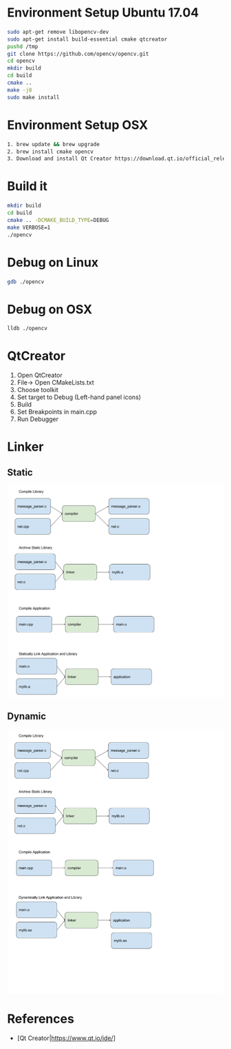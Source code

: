 # Environment Setup Ubuntu 17.04
```bash
sudo apt-get remove libopencv-dev
sudo apt-get install build-essential cmake qtcreator
pushd /tmp
git clone https://github.com/opencv/opencv.git
cd opencv
mkdir build
cd build
cmake ..
make -j8
sudo make install
```

# Environment Setup OSX
```bash
1. brew update && brew upgrade
2. brew install cmake opencv
3. Download and install Qt Creator https://download.qt.io/official_releases/qtcreator/4.3/4.3.1/qt-creator-opensource-mac-x86_64-4.3.1.dmg
```

# Build it
```bash
mkdir build
cd build
cmake .. -DCMAKE_BUILD_TYPE=DEBUG
make VERBOSE=1
./opencv
```

# Debug on Linux
```bash
gdb ./opencv
```

# Debug on OSX
```bash
lldb ./opencv
```

# QtCreator
1. Open QtCreator
2. File-> Open CMakeLists.txt
3. Choose toolkit
4. Set target to Debug (Left-hand panel icons)
5. Build
6. Set Breakpoints in main.cpp
7. Run Debugger

# Linker
## Static
![staticlink](densitycpp-compilers-linkers-static.png)

## Dynamic
![dynamiclink](densitycpp-compilers-linkers-dynamic.png)



# References
* [Qt Creator|https://www.qt.io/ide/]

